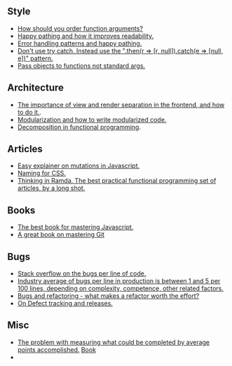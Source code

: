 ## Style
- [How should you order function arguments?](https://mikelyons.org/2020/05/13/coding-standards-argument-ordering)
- [Happy pathing and how it improves readability.](https://medium.com/@matryer/line-of-sight-in-code-186dd7cdea88)
- [Error handling patterns and happy pathing.](https://medium.com/knock-engineering/happy-path-error-handling-1f698068a345)
- [Don't use try catch. Instead use the ".then(r => [r, null]).catch(e => [null, e])" pattern.]()
- [Pass objects to functions not standard args.](https://medium.com/coding-at-dawn/why-you-should-always-pass-objects-as-function-parameters-in-javascript-7fb7c5833dc6)

## Architecture
- [The importance of view and render separation in the frontend, and how to do it.](https://dev.to/tomekbuszewski/high-level-view-and-logic-separation-in-react-39n0).
- [Modularization and how to write modularized code.](https://daily.dev/blog/what-is-modular-programming#:~:text=Modular%20programming%20is%20a%20technique,reusability%20of%20code%20across%20projects.)
- [Decomposition in functional programming](https://softwareengineering.stackexchange.com/questions/402979/what-does-it-mean-for-a-method-or-a-function-to-do-one-thing).

## Articles
- [Easy explainer on mutations in Javascript.](https://dev.to/amissah17/ultimate-guide-to-mutations-in-javascript-2a80)
- [Naming for CSS.](https://getbem.com/introduction/)
- [Thinking in Ramda. The best practical functional programming set of articles, by a long shot.](https://randycoulman.com/blog/2016/05/24/thinking-in-ramda-getting-started/)

## Books
- [The best book for mastering Javascript.](https://github.com/getify/You-Dont-Know-JS/blob/1st-ed/README.md)
- [A great book on mastering Git](https://git-scm.com/book/en/v2)

## Bugs
- [Stack overflow on the bugs per line of code.](https://stackoverflow.com/questions/2898571/basis-for-claim-that-the-number-of-bugs-per-line-of-code-is-constant-regardless)
- [Industry average of bugs per line in production is between 1 and 5 per 100 lines, depending on complexity, competence, other related factors.](https://amartester.blogspot.com/2007/04/bugs-per-lines-of-code.html?ck_subscriber_id=2400214932&utm_source=convertkit&utm_medium=email&utm_campaign=Let+small+fires+burn+-+14774391&m=1)
- [Bugs and refactoring - what makes a refactor worth the effort?](https://www.mayerdan.com/ruby/2012/11/11/bugs-per-line-of-code-ratio)
- [On Defect tracking and releases.](https://stevemcconnell.com/articles/gauging-software-readiness-with-defect-tracking/)

## Misc
- [The problem with measuring what could be completed by average points accomplished.](https://media.licdn.com/dms/image/v2/C5612AQGO7MewiRYkjQ/article-cover_image-shrink_600_2000/article-cover_image-shrink_600_2000/0/1522313085615?e=2147483647&v=beta&t=5dLjjIKIQR-DN24IvDrpK2qCtVy0mCN15pLO_1mwel0) [Book](https://www.flawofaverages.com/bookshttps://www.flawofaverages.com/books)
- 
